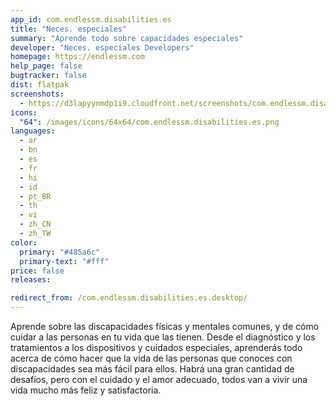 ```yaml
---
app_id: com.endlessm.disabilities.es
title: "Neces. especiales"
summary: "Aprende todo sobre capacidades especiales"
developer: "Neces. especiales Developers"
homepage: https://endlessm.com
help_page: false
bugtracker: false
dist: flatpak
screenshots:
  - https://d3lapyynmdp1i9.cloudfront.net/screenshots/com.endlessm.disabilities.es/C/com.endlessm.disabilities.es-screenshot1.jpg
icons:
  "64": /images/icons/64x64/com.endlessm.disabilities.es.png
languages:
  - ar
  - bn
  - es
  - fr
  - hi
  - id
  - pt_BR
  - th
  - vi
  - zh_CN
  - zh_TW
color:
  primary: "#485a6c"
  primary-text: "#fff"
price: false
releases:

redirect_from: /com.endlessm.disabilities.es.desktop/
---
```


<p>Aprende sobre las discapacidades físicas y mentales comunes, y de cómo cuidar a las personas en tu vida que las tienen. Desde el diagnóstico y los tratamientos a los dispositivos y cuidados especiales, aprenderás todo acerca de cómo hacer que la vida de las personas que conoces con discapacidades sea más fácil para ellos. Habrá una gran cantidad de desafíos, pero con el cuidado y el amor adecuado, todos van a vivir una vida mucho más feliz y satisfactoria.</p>